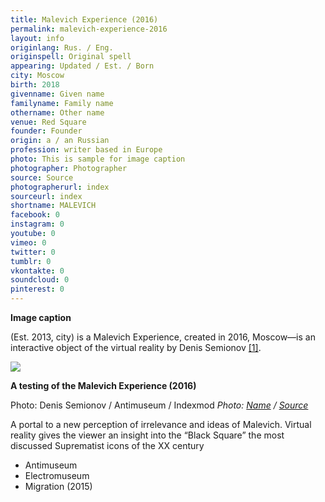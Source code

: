 ```yaml
---
title: Malevich Experience (2016)
permalink: malevich-experience-2016
layout: info
originlang: Rus. / Eng.
originspell: Original spell
appearing: Updated / Est. / Born
city: Moscow
birth: 2018
givenname: Given name
familyname: Family name
othername: Other name
venue: Red Square
founder: Founder
origin: a / an Russian
profession: writer based in Europe
photo: This is sample for image caption
photographer: Photographer
source: Source
photographerurl: index
sourceurl: index
shortname: MALEVICH
facebook: 0
instagram: 0
youtube: 0
vimeo: 0
twitter: 0
tumblr: 0
vkontakte: 0
soundcloud: 0
pinterest: 0
---
```


**Image caption**

(Est. 2013, city) is a Malevich Experience, created in 2016, Moscow—is an interactive object of the virtual reality by Denis Semionov <span id="a1">[\[1\]](#f1)</span>.

![](/encyclopedia/images/{{page.permalink}}.jpg)

**A testing of the Malevich Experience (2016)**

Photo: Denis Semionov / Antimuseum / Indexmod
*Photo: [Name](index) / [Source](index)*

A portal to a new perception of irrelevance and ideas of Malevich. Virtual reality gives the viewer an insight into the “Black Square” the most discussed Suprematist icons of the XX century

+ Antimuseum
+ Electromuseum
+ Migration (2015)
